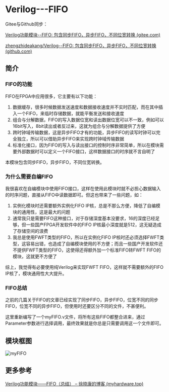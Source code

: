 # Verilog---FIFO

Gitee与Github同步：

[Verilog功能模块--FIFO: 包含同步FIFO，异步FIFO，不同位宽转换 (gitee.com)](https://gitee.com/xuxiaokang/verilog-function-module---fifo)

[zhengzhideakang/Verilog--FIFO: 包含同步FIFO，异步FIFO，不同位宽转换 (github.com)](https://github.com/zhengzhideakang/Verilog--FIFO)

## 简介

### FIFO的功能

FIFO在FPGA中应用很多，它主要有以下功能：

1. 数据缓存，很多时候数据发送速度和数据接收速度并不实时匹配，而在其中插入一个FIFO，来临时存储数据，就能平衡发送和接收速度
2. 组合与分解数据，FIFO的写入数据位宽和读出数据位宽可以不一致，例如可以16bit写入，8bit读出或者反过来，这就为组合与分解数据提供了方便
3. 跨时钟域传输数据，这是异步FIFO才有的功能，异步FIFO的读写时钟可以完全独立，所以可以借助异步FIFO来实现跨时钟域传输数据
4. 标准化接口，因为FIFO的写入与读出接口的控制时序非常简单，所以在模块需要外部数据时可以定义一个FIFO接口，这样数据接口的时序就不言自明了

本模块包含同步FIFO，异步FIFO，不同位宽转换。

### 为什么需要自编FIFO

我很喜欢在自编模块中使用FIFO接口，这样在使用此模块时就不必担心数据输入的时序问题，直接从FIFO中读数据即可。但这也带来了一些问题，如：

1. 实例化模块时还需要额外实例化FIFO IP核，总是不那么方便，降低了自编模块的通用性，这是最大的问题
2. 通常我只是需要FIFO这种接口，对于存储深度基本没要求，16的深度已经足够，但一些国产FPGA开发软件中的FIFO IP核最小深度就是512，这无疑造成了存储空间的浪费
3. 我总是使用FWFT类型的FIFO，所以在实例化FIFO IP核时还必须选择FWFT类型，这容易出错，也造成了自编模块使用的不方便；而且一些国产开发软件还不提供FWFT类型的FIFO，这使得还得额外加一个标准FIFO转FWFT FIFO的模块，这就更不方便了

综上，我觉得有必要使用纯Verilog来实现FWFT FIFO，这样就不需要额外的FIFO IP核了，模块通用性大大提升。

### FIFO总结

之前的几篇关于FIFO的文章已经实现了同步FIFO，异步FIFO，位宽不同的同步FIFO，位宽不同的异步FIFO，但使用时还要区分不同的文件，不甚便利。

这里重新编写了一个myFIFO.v文件，将所有这些FIFO都整合进来，通过Parameter参数进行选择调用，最终效果就是你总是只需要调用这一个文件即可。

## 模块框图

<img src="https://picgo-dakang.oss-cn-hangzhou.aliyuncs.com/img/myFIFO.svg" alt="myFIFO" />

## 更多参考

[Verilog功能模块——FIFO（总结） – 徐晓康的博客 (myhardware.top)](https://www.myhardware.top/verilog功能模块-fifo（总结）/)
